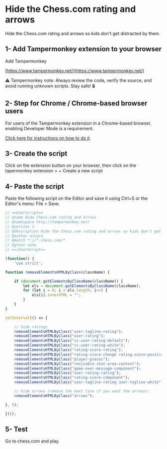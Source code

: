 # Hide the Chess.com rating and arrows
Hide the Chess.com rating and arrows so kids don't get distracted by them.

## 1- Add Tampermonkey extension to your browser

Add Tampermonkey 

[https://www.tampermonkey.net/](https://www.tampermonkey.net/)

 ⚠️ Tampermonkey note: Always review the code, verify the source, and avoid running unknown scripts. Stay safe! 🔒

## 2- Step for Chrome / Chrome-based browser users

For users of the Tampermonkey extension in a Chrome-based browser, enabling Developer Mode is a requirement.

[Click here for instructions on how to do it](https://www.tampermonkey.net/faq.php#Q209).

## 3- Create the script

Click on the extension button on your browser, then click on the tapermonkey extension > + Create a new script

## 4- Paste the script

Paste the following script on the Editor and save it using Ctrl+S or the Editor's menu: File > Save.

```javascript
// ==UserScript==
// @name Hide Chess.com rating and arrows
// @namespace http://tampermonkey.net/
// @version 1
// @description Hide the Chess.com rating and arrows so kids don't get distracted by them.
// @author alvaro
// @match *://*.chess.com/*
// @grant none
// ==/UserScript==

(function() {
    'use strict';

function removeElementsHTMLByClass(className) {

    if (document.getElementsByClassName(className)) {
        let els = document.getElementsByClassName(className);
        for (let i = 0; i < els.length; i++) {
            els[i].innerHTML = "";
        }
    }
}

setInterval(() => {

    // hide ratings
    removeElementsHTMLByClass("user-tagline-rating");
    removeElementsHTMLByClass("user-rating");
    removeElementsHTMLByClass("cc-user-rating-default");
    removeElementsHTMLByClass("cc-user-rating-white");
    removeElementsHTMLByClass("rating-score-rating");
    removeElementsHTMLByClass("rating-score-change rating-score-positive");
    removeElementsHTMLByClass("player-pieces");
    removeElementsHTMLByClass("resizable-chat-area-content");
    removeElementsHTMLByClass("game-over-message-component");
    removeElementsHTMLByClass("user-rating-rating");
    removeElementsHTMLByClass("rating-score-component");
    removeElementsHTMLByClass("user-tagline-rating user-tagline-white");

    // hide arrows (remove the next line if you want the arrows):
    removeElementsHTMLByClass("arrows");

}, 5);

})();
```

## 5- Test

Go to chess.com and play.

